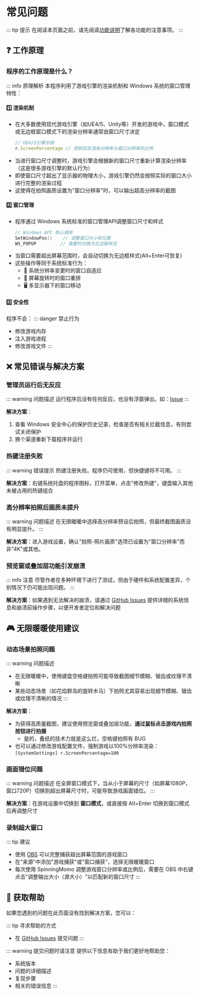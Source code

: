 # 常见问题

::: tip 提示
在阅读本页面之前，请先阅读[功能说明](/zh/guide/features)了解各功能的注意事项。
:::

## ❓ 工作原理

### 程序的工作原理是什么？

::: info 原理解析
本程序利用了游戏引擎的渲染机制和 Windows 系统的窗口管理特性：

#### 1️⃣ 渲染机制
- 在大多数使用现代游戏引擎（如UE4/5、Unity等）开发的游戏中，窗口模式或无边框窗口模式下的渲染分辨率通常由窗口尺寸决定
  ```ts
  // UE4/5引擎示例
  r.ScreenPercentage // 控制实际渲染分辨率与窗口分辨率的比例
  ```
- 当进行窗口尺寸调整时，游戏引擎会根据新的窗口尺寸重新计算渲染分辨率（这是很多游戏引擎的默认行为）
- 即使窗口尺寸超出了显示器的物理大小，游戏引擎仍然会按照实际的窗口大小进行完整的渲染过程
- 这使得在拍照画质设置为"窗口分辨率"时，可以输出超高分辨率的截图

#### 2️⃣ 窗口管理
- 程序通过 Windows 系统标准的窗口管理API调整窗口尺寸和样式
  ```cpp
  // Windows API 核心调用
  SetWindowPos()    // 调整窗口大小和位置
  WS_POPUP         // 需要时切换为无边框样式
  ```
- 当窗口需要超出屏幕范围时，会自动切换为无边框样式(Alt+Enter可恢复)
- 这些操作等同于系统标准行为：
  - 📱 系统分辨率变更时的窗口自适应
  - 🔄 屏幕旋转时的窗口重排
  - 🖥️ 多显示器下的窗口移动

#### 3️⃣ 安全性
程序不会：
::: danger 禁止行为
- 修改游戏内存
- 注入游戏进程
- 修改游戏文件
:::

## ❌ 常见错误与解决方案

### 管理员运行后无反应

::: warning 问题描述
运行程序后没有任何反应，也没有浮窗弹出。如：[Issue](https://github.com/ChanIok/SpinningMomo/issues/5)
:::

**解决方案**：
1. 查看 Windows 安全中心的保护历史记录，检查是否有相关拦截信息，有则尝试关闭保护
2. 换个渠道重新下载程序并运行

### 热键注册失败

::: warning 错误提示
热键注册失败。程序仍可使用，但快捷键将不可用。
:::

**解决方案**：右键系统托盘的程序图标，打开菜单，点击"修改热键"，键盘输入其他未被占用的热键组合

### 高分辨率拍照后画质未提升

::: warning 问题描述
在无限暖暖中选择高分辨率预设后拍照，但最终截图画质没有明显提升。
:::

**解决方案**：进入游戏设置，确认"拍照-照片画质"选项已设置为"窗口分辨率"而非"4K"或其他。

### 预览窗或叠加层功能引发崩溃

::: info 注意
尽管作者在多种环境下进行了测试，但由于硬件和系统配置差异，个别情况下仍可能出现问题。
:::

**解决方案**：如果遇到无法解决的崩溃，请通过 [GitHub Issues](https://github.com/ChanIok/SpinningMomo/issues) 提供详细的系统信息和崩溃前操作步骤，以便开发者定位和解决问题

## 🎮 无限暖暖使用建议

### 动态场景拍照问题

::: warning 问题描述
- 在无限暖暖中，使用键盘空格键拍照可能导致截图细节模糊、锯齿或纹理不清晰
- 某些动态场景（如花焰群岛的旋转木马）下拍照尤其容易出现细节模糊、锯齿或纹理不清晰的情况
:::

**解决方案**：
- 为获得高质量截图，建议使用预览窗或叠加层功能，**通过鼠标点击游戏内拍照按钮进行拍摄**
  - 是的，叠纸的技术力就是这么烂，空格键拍照有 BUG
- 也可以通过修改游戏配置文件，强制游戏以100%分辨率渲染：`[SystemSettings] r.ScreenPercentage=100`

### 画面错位问题

::: warning 问题描述
在全屏窗口模式下，当从小于屏幕的尺寸（如屏幕1080P，窗口720P）切换到超出屏幕尺寸时，可能导致游戏画面错位。
:::

**解决方案**：在游戏设置中切换到 **窗口模式**，或直接按 Alt+Enter 切换到窗口模式后再调整尺寸

### 录制超大窗口

::: tip 建议
- 使用 [OBS](https://obsproject.com/) 可以完整捕获超出屏幕范围的游戏窗口
- 在"来源"中添加"游戏捕获"或"窗口捕获"，选择无限暖暖窗口
- 每次使用 SpinningMomo 调整游戏窗口分辨率或比例后，需要在 OBS 中右键点击"调整输出大小（源大小）"以匹配新的窗口尺寸
:::

## 💬 获取帮助

如果您遇到的问题在此页面没有找到解决方案，您可以：

::: tip 寻求帮助的方式
- 在 [GitHub Issues](https://github.com/ChanIok/SpinningMomo/issues) 提交问题
:::

::: warning 提交问题时请注意
提供以下信息有助于我们更好地帮助您：
- 系统版本
- 问题的详细描述
- 复现步骤
- 相关的错误信息
:::
